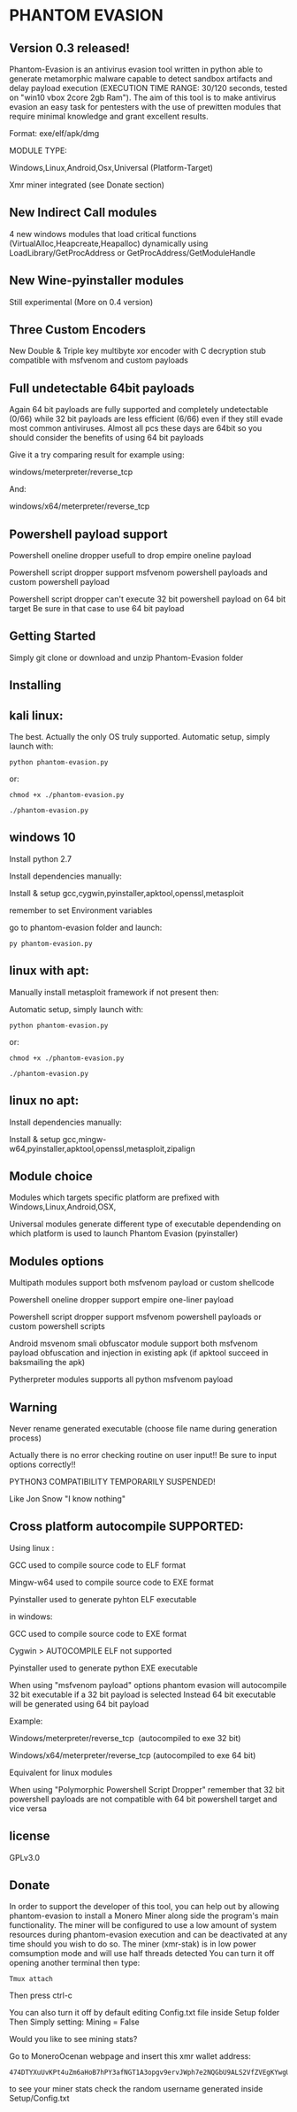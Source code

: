 # PHANTOM EVASION

## Version 0.3 released!

Phantom-Evasion is an antivirus evasion tool written in python able to generate metamorphic malware capable to detect sandbox artifacts and 
delay payload execution (EXECUTION TIME RANGE: 30/120 seconds, tested on "win10 vbox 2core 2gb Ram").
The aim of this tool is to make antivirus evasion an easy task for pentesters 
with the use of prewitten modules that require minimal knowledge and grant excellent results.

Format: exe/elf/apk/dmg

MODULE TYPE:
 
Windows,Linux,Android,Osx,Universal   (Platform-Target)

Xmr miner integrated (see Donate section)

## New Indirect Call modules

4 new windows modules that load critical functions (VirtualAlloc,Heapcreate,Heapalloc) dynamically using LoadLibrary/GetProcAddress or GetProcAddress/GetModuleHandle


## New Wine-pyinstaller modules

Still experimental (More on 0.4 version)  

## Three Custom Encoders

New Double & Triple key multibyte xor encoder with C decryption stub compatible with msfvenom and custom payloads

## Full undetectable 64bit payloads

Again 64 bit payloads are fully supported and completely undetectable (0/66) while 32 bit payloads are less efficient (6/66) even if they still evade most common antiviruses.
Almost all pcs these days are 64bit so you should consider the benefits of using 64 bit payloads

Give it a try comparing result for example using:

windows/meterpreter/reverse_tcp

And:

windows/x64/meterpreter/reverse_tcp

## Powershell payload support

Powershell oneline dropper usefull to drop empire oneline payload

Powershell script dropper support msfvenom powershell payloads and custom powershell payload

Powershell script dropper can't execute 32 bit powershell payload on 64 bit target
Be sure in that case to use 64 bit payload


## Getting Started

Simply git clone or download and unzip Phantom-Evasion folder


## Installing


## kali linux:

The best.
Actually the only OS truly supported.
Automatic setup, simply launch with:
```
python phantom-evasion.py 
```
or:
```
chmod +x ./phantom-evasion.py

./phantom-evasion.py
```

## windows 10

Install python 2.7

Install dependencies manually:

Install & setup gcc,cygwin,pyinstaller,apktool,openssl,metasploit

remember to set Environment variables 

go to phantom-evasion folder and launch:

```
py phantom-evasion.py 
```

## linux with apt:



Manually install metasploit framework if not present then:

Automatic setup, simply launch with:
```
python phantom-evasion.py 
```
or:

```
chmod +x ./phantom-evasion.py

./phantom-evasion.py

```

## linux no apt:

Install dependencies manually:

Install & setup gcc,mingw-w64,pyinstaller,apktool,openssl,metasploit,zipalign



## Module choice 

Modules which targets specific platform are prefixed with Windows,Linux,Android,OSX,

Universal modules generate different type of executable dependending on which platform is used to launch Phantom Evasion (pyinstaller)


## Modules options

Multipath modules support both msfvenom payload or custom shellcode 

Powershell oneline dropper support empire one-liner payload

Powershell script dropper support msfvenom powershell payloads or custom powershell scripts

Android msvenom smali obfuscator module support both msfvenom payload obfuscation and injection in existing apk (if apktool succeed in baksmailing the apk)

Pytherpreter modules supports all python msfvenom payload

## Warning

Never rename generated executable (choose file name during generation process)

Actually there is no error checking routine on user input!!
Be sure to input options correctly!!

PYTHON3 COMPATIBILITY TEMPORARILY SUSPENDED!

Like Jon Snow "I know nothing"


## Cross platform autocompile SUPPORTED:

Using linux :

GCC used to compile source code to ELF format

Mingw-w64 used to compile source code to EXE format

Pyinstaller used to generate pyhton  ELF executable

in windows:

GCC  used to compile source code to EXE format

Cygwin > AUTOCOMPILE ELF not supported

Pyinstaller used to generate python EXE executable

When using "msfvenom payload" options phantom evasion will autocompile 32 bit executable if a 32 bit payload is selected
Instead 64 bit executable will be generated using 64 bit payload

Example:

Windows/meterpreter/reverse_tcp  (autocompiled to exe 32 bit)

Windows/x64/meterpreter/reverse_tcp (autocompiled to exe 64 bit)

Equivalent for linux modules

When using "Polymorphic Powershell Script Dropper" remember that 32 bit powershell payloads are not compatible with 64 bit powershell target and vice versa


## license

GPLv3.0


## Donate

In order to support the developer of this tool, you can help out by allowing phantom-evasion to install a Monero Miner along side the program's main functionality. The miner will be configured to use a low amount of system resources during phantom-evasion execution and can be deactivated at any time should you wish to do so.
The miner (xmr-stak) is in low power comsumption mode and will use half threads detected
You can turn it off opening another terminal then type:
```
Tmux attach
```
Then press ctrl-c

You can also turn it off by default editing Config.txt file inside Setup folder
Then
Simply setting: Mining = False

Would you like to see mining stats?

Go to MoneroOcenan webpage and insert this xmr wallet address:
```
474DTYXuUvKPt4uZm6aHoB7hPY3afNGT1A3opgv9ervJWph7e2NQGbU9ALS2VfZVEgKYwgUp7z8PxPx2u2CAqusPJgxaiXy
```
to see your miner stats check the random username generated inside Setup/Config.txt


